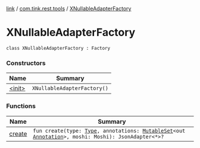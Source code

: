 [link](../../index.md) / [com.tink.rest.tools](../index.md) / [XNullableAdapterFactory](./index.md)

# XNullableAdapterFactory

`class XNullableAdapterFactory : Factory`

### Constructors

| Name | Summary |
|---|---|
| [&lt;init&gt;](-init-.md) | `XNullableAdapterFactory()` |

### Functions

| Name | Summary |
|---|---|
| [create](create.md) | `fun create(type: `[`Type`](https://docs.oracle.com/javase/6/docs/api/java/lang/reflect/Type.html)`, annotations: `[`MutableSet`](https://kotlinlang.org/api/latest/jvm/stdlib/kotlin.collections/-mutable-set/index.html)`<out `[`Annotation`](https://kotlinlang.org/api/latest/jvm/stdlib/kotlin/-annotation/index.html)`>, moshi: Moshi): JsonAdapter<*>?` |

